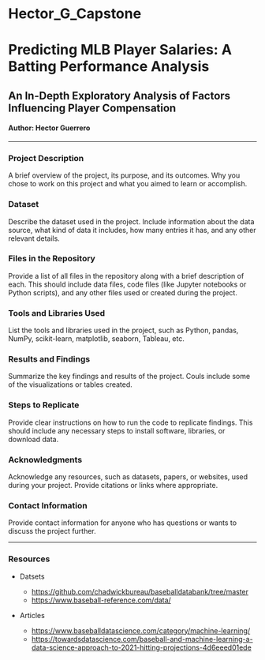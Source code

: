 # Hector_G_Capstone
# Predicting MLB Player Salaries: A Batting Performance Analysis
## An In-Depth Exploratory Analysis of Factors Influencing Player Compensation

#### Author: Hector Guerrero
---

### Project Description
A brief overview of the project, its purpose, and its outcomes. Why you chose to work on this project and what you aimed to learn or accomplish.

### Dataset
Describe the dataset used in the project. Include information about the data source, what kind of data it includes, how many entries it has, and any other relevant details.

### Files in the Repository
Provide a list of all files in the repository along with a brief description of each. This should include data files, code files (like Jupyter notebooks or Python scripts), and any other files used or created during the project.

### Tools and Libraries Used
List the tools and libraries used in the project, such as Python, pandas, NumPy, scikit-learn, matplotlib, seaborn, Tableau, etc.

### Results and Findings
Summarize the key findings and results of the project. Couls include some of the visualizations or tables created.

### Steps to Replicate
Provide clear instructions on how to run the code to replicate findings. This should include any necessary steps to install software, libraries, or download data.

### Acknowledgments
Acknowledge any resources, such as datasets, papers, or websites, used during your project. Provide citations or links where appropriate.

### Contact Information
Provide contact information for anyone who has questions or wants to discuss the project further.

---





### Resources 
- Datsets
    - https://github.com/chadwickbureau/baseballdatabank/tree/master
    - https://www.baseball-reference.com/data/

- Articles
    - https://www.baseballdatascience.com/category/machine-learning/
    - https://towardsdatascience.com/baseball-and-machine-learning-a-data-science-approach-to-2021-hitting-projections-4d6eeed01ede
    